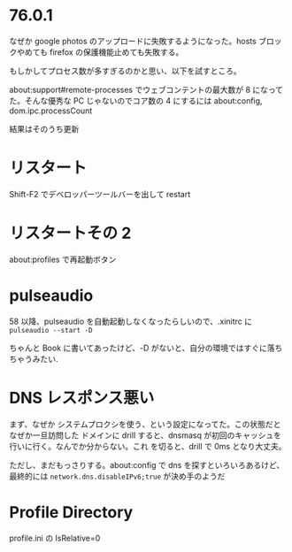 # 76.0.1

なぜか google photos のアップロードに失敗するようになった。hosts ブロックやめても firefox
の保護機能止めても失敗する。

もしかしてプロセス数が多すぎるのかと思い、以下を試すところ。

about:support#remote-processes でウェブコンテントの最大数が 8 になってた。そんな優秀な PC
じゃないのでコア数の 4 にするには about:config,  dom.ipc.processCount  

結果はそのうち更新

# リスタート

Shift-F2 でデベロッパーツールバーを出して restart 

# リスタートその 2

about:profiles で再起動ボタン

# pulseaudio

58 以降、pulseaudio を自動起動しなくなったらしいので、.xinitrc に 
``
pulseaudio --start -D
``

ちゃんと Book に書いてあったけど、-D がないと、自分の環境ではすぐに落ちちゃうみたい.

# DNS レスポンス悪い

まず、なぜか システムプロクシを使う、という設定になってた。この状態だとなぜか一旦訪問した
ドメインに drill すると、dnsmasq が初回のキャッシュを行いに行く。なんでか分からない。これ
を切ると、drill で 0ms となり大丈夫。

ただし、まだもっさりする。about:config で dns を探すといろいろあるけど、最終的には
``
network.dns.disableIPv6;true
``
が決め手のようだ

# Profile Directory

profile.ini の IsRelative=0


<!-- vim: set tw=90 filetype=markdown : -->
